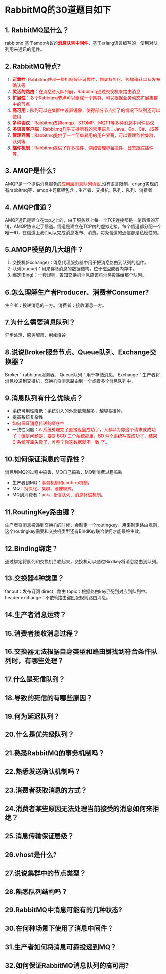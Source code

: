 # RabbitMQ的30道题目如下 
## 1.   RabbitMQ是什么？
rabbitmq 基于amqp协议的<font color=red>**消息队列中间件**</font>，基于erlang语言编写的，使用对队列用来通讯的组件。

## 2.   RabbitMQ特点?
1.  <font color=red>**可靠性**: Rabbitmq使用一些机制保证可靠性，例如持久化、传输确认以及发布确认等</font>
2.  <font color=red>**灵活的路由**：在消息进入队列前，Rabbitmq通过交换机来路由消息</font>
3.  <font color=red>**扩展性**：多个Rabbitmq节点可以组成一个集群，可以根据业务动态扩展集群中的节点</font>
4.  <font color=red>**高可用**：队列可以在集群中设置镜像，使得部分节点挂了的情况下队列还可以使用</font>
5.  <font color=red>**多种协议**：Rabbitmq支持amqp、STOMP、MQTT等多种消息中间件协议</font>
6.  <font color=red>**多语言客户端**：Rabbitmq几乎支持所有的常用语言：Java、Go、C#、JS等</font>
7.  <font color=red>**管理界面**：Rabbitmq提供了一个简单易用的用户界面，可以管理监控集群、队列等</font>
8.  <font color=red>**插件机制**：Rabbitmq提供了许多插件、例如管理界面插件、日志跟踪插件等。</font>

## 3.   AMQP是什么?
AMQP是一个提供消息服务的<font color=red>应用层消息队列协议</font>,没有语言限制，erlang实现的有rabbitmq等，amqp主题框架包含：生产者、交换机、队列、队列、消费者

## 4.   AMQP信道？
AMQP通讯是建立在tcp之上的，由于服务器上每一个TCP连接都是一笔昂贵的开销，AMQP协议定了信道。信道是建立在TCP内的虚拟连接，每个信道都分配一个唯一ID，在信道上我们可以完成消息发布、消费。每条信道的通信都是私密性的。

## 5.AMQP模型的几大组件？
1.  交换机(Exchange)：消息代理服务器中用于把消息路由到队列的组件。
2.  队列(queue)：用来存储消息的数据结构，位于磁盘或者内存中。
3.  绑定(Bing)：一套规则，告知交换机消息应该将消息投递给那个队列。

## 6.怎么理解生产者Producer、消费者Consumer?
生产者：投递消息的一方。
消费者：接收消息一方。

## 7.为什么需要消息队列？
异步处理、服务解耦、削峰填谷

## 8.说说Broker服务节点、Queue队列、Exchange交换器？
Broker：rabbitmq服务器。
Queue队列：用于存储消息。
Exchange：生产者将消息投递到交换机，交换机将消息路由到一个或者多个消息队列中。

## 9.消息队列有什么优缺点？
*   系统可用性降低：系统引入的外部依赖越多，越容易挂掉。
*   提高系统复杂性
*   <font color=red>如何保证消息传递的顺序性</font>
*   一致性问题：<font color=red>A 系统处理完了直接返回成功了，人都以为你这个请求就成功了；但是问题是，要是 BCD 三个系统那里，BD 两个系统写库成功了，结果 C 系统写库失败了，咋整？你这数据就不一致 了。</font>

## 10.如何保证消息的可靠性？
消息到MQ的过程中搞丢、MQ自己搞丢、MQ到消费过程搞丢
*   生产者到MQ：<font color=red>事务机制和confirm机制</font>。
*   MQ：<font color=red>持久化、集群、镜像模式</font>。
*   MQ到消费者：<font color=red>ack、死信队列、消息补偿机制</font>。

## 11.RoutingKey路由键？
生产者将消息投递到交换机的时候，会制定一个routingkey，用来制定路由规则，这个routingkey需要和交换机类型还有BindKey联合使用才能最终生效。

## 12.Binding绑定？
通过绑定将队列和交换机关联起来，交换机可以通过Bindkey将消息路由到队列。

## 13.交换器4种类型？
fanout：发布订阅
direct：路由
topic：根据路由key匹配到对应到队列中。
header exchange：不依赖路由键匹配规则路由消息。

## 14.生产者消息运转？


## 15.消费者接收消息过程？

## 16.交换器无法根据自身类型和路由键找到符合条件队列时，有哪些处理？

## 17.什么是死信队列？

## 18.导致的死信的有哪些原因？

## 19.何为延迟队列？

## 20.什么是优先级队列？

## 21.熟悉RabbitMQ的事务机制吗？

## 22.熟悉发送确认机制吗？

## 23.消费者获取消息的方式？

## 24.消费者某些原因无法处理当前接受的消息如何来拒绝？

## 25.消息传输保证层级？

## 26.vhost是什么?

## 27.说说集群中的节点类型？

## 28.熟悉队列结构吗？

## 29.RabbitMQ中消息可能有的几种状态?

## 30.在何种场景下使用了消息中间件？

## 31.生产者如何将消息可靠投递到MQ？

## 32.如何保证RabbitMQ消息队列的高可用?